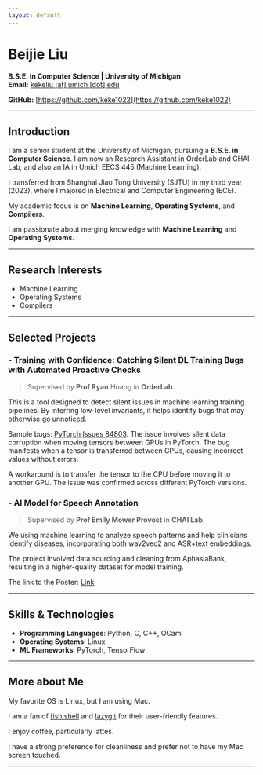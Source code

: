 ```yaml
---
layout: default
---
```


# Beijie Liu

**B.S.E. in Computer Science | University of Michigan**  
**Email:** [kekeliu [at] umich [dot] edu](mailto:kekeliu@umich.edu)

**GitHub:** [https://github.com/keke1022](https://github.com/keke1022)

---

## Introduction

I am a senior student at the University of Michigan, pursuing a **B.S.E. in Computer Science**. I am now an Research Assistant in OrderLab and CHAI Lab, and also an IA in Umich EECS 445 (Machine Learning).

I transferred from Shanghai Jiao Tong University (SJTU) in my third year (2023), where I majored in Electrical and Computer Engineering (ECE).

My academic focus is on **Machine Learning**, **Operating Systems**, and **Compilers**. 

I am passionate about merging knowledge with  **Machine Learning** and **Operating Systems**.

---

## Research Interests

- Machine Learning
- Operating Systems
- Compilers

---

## Selected Projects

### - Training with Confidence: Catching Silent DL Training Bugs with Automated Proactive Checks

> Supervised by **Prof Ryan** Huang in **OrderLab**.

This is a tool designed to detect silent issues in machine learning training pipelines. By inferring low-level invariants, it helps identify bugs that may otherwise go unnoticed.

Sample bugs: [PyTorch Issues 84803](https://github.com/pytorch/pytorch/issues/84803). The issue involves silent data corruption when moving tensors between GPUs in PyTorch. The bug manifests when a tensor is transferred between GPUs, causing incorrect values without errors. 

A workaround is to transfer the tensor to the CPU before moving it to another GPU. The issue was confirmed across different PyTorch versions.

### - AI Model for Speech Annotation

> Supervised by **Prof Emily Mower Provost** in **CHAI Lab**.

We using machine learning to analyze speech patterns and help clinicians identify diseases, incorporating both wav2vec2 and ASR+text embeddings. 

The project involved data sourcing and cleaning from AphasiaBank, resulting in a higher-quality dataset for model training.

The link to the Poster: [Link](https://docs.google.com/presentation/d/18tgPN8d5c8C0TmgP1R8ZP21tfDdbpCq8/edit?usp=sharing&ouid=116168255113253838830&rtpof=true&sd=true)

---

## Skills & Technologies

- **Programming Languages**: Python, C, C++, OCaml
- **Operating Systems**: Linux
- **ML Frameworks**: PyTorch, TensorFlow

---

## More about Me

My favorite OS is Linux, but I am using Mac.

I am a fan of [fish shell](https://fishshell.com/) and [lazygit](https://github.com/jesseduffield/lazygit) for their user-friendly features.

I enjoy coffee, particularly lattes.

I have a strong preference for cleanliness and prefer not to have my Mac screen touched.

---
